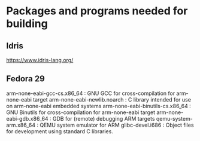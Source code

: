 # Packages and programs needed for building

## Idris

https://www.idris-lang.org/

## Fedora 29

arm-none-eabi-gcc-cs.x86_64 : GNU GCC for cross-compilation for arm-none-eabi target
arm-none-eabi-newlib.noarch : C library intended for use on arm-none-eabi embedded systems
arm-none-eabi-binutils-cs.x86_64 : GNU Binutils for cross-compilation for arm-none-eabi target
arm-none-eabi-gdb.x86_64 : GDB for (remote) debugging ARM targets
qemu-system-arm.x86_64 : QEMU system emulator for ARM
glibc-devel.i686 : Object files for development using standard C libraries.
